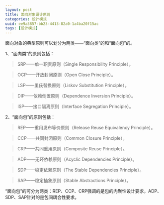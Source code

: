 ```yaml
---
layout: post
title: 面向对象设计原则
categories: 设计模式
uuid: ee9a3857-bb23-4413-82a0-1a4ba20f15ac
tags: [设计模式]
---
```


面向对象的典型原则可以划分为两类——“面向类”的和“面向包”的。


1、“面向类”的原则包括：

>SRP——单一职责原则（Single Responsibility Principle）。

>OCP——开放封闭原则（Open Close Principle）。

>LSP——里氏替换原则（Liskov Substitution Principle）。

>DIP——依赖倒置原则（Dependence Inversion Principle）。

>ISP——接口隔离原则（Interface Segregation Principle）。


2、“面向包”的原则包括：
>REP——重用发布等价原则（Release Reuse Equivalency Principle）。

>CCP——共同封闭原则（Common Closure Principle）。

>CRP——共同重用原则（Composite Reuse Principle）。

>ADP——无环依赖原则（Acyclic Dependencies Principle）。

>SDP——稳定依赖原则（The Stable Dependencies Principle）。

>SAP——稳定抽象原则（Stable Abstractions Principle）。


“面向包”的可分为两类：REP、CCP、CRP强调的是包的内聚性设计要求，ADP、SDP、SAP针对的是包间耦合性要求。





